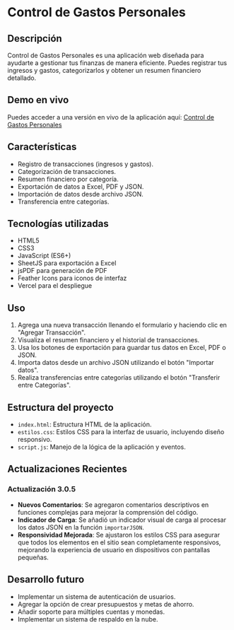 # Control de Gastos Personales

## Descripción
Control de Gastos Personales es una aplicación web diseñada para ayudarte a gestionar tus finanzas de manera eficiente. Puedes registrar tus ingresos y gastos, categorizarlos y obtener un resumen financiero detallado.

## Demo en vivo

Puedes acceder a una versión en vivo de la aplicación aquí: [Control de Gastos Personales](https://control-de-gastos-personales.vercel.app/)

## Características

- Registro de transacciones (ingresos y gastos).
- Categorización de transacciones.
- Resumen financiero por categoría.
- Exportación de datos a Excel, PDF y JSON.
- Importación de datos desde archivo JSON.
- Transferencia entre categorías.

## Tecnologías utilizadas

- HTML5
- CSS3
- JavaScript (ES6+)
- SheetJS para exportación a Excel
- jsPDF para generación de PDF
- Feather Icons para iconos de interfaz
- Vercel para el despliegue

## Uso
1. Agrega una nueva transacción llenando el formulario y haciendo clic en "Agregar Transacción".
2. Visualiza el resumen financiero y el historial de transacciones.
3. Usa los botones de exportación para guardar tus datos en Excel, PDF o JSON.
4. Importa datos desde un archivo JSON utilizando el botón "Importar datos".
5. Realiza transferencias entre categorías utilizando el botón "Transferir entre Categorías".

## Estructura del proyecto

- `index.html`: Estructura HTML de la aplicación.
- `estilos.css`: Estilos CSS para la interfaz de usuario, incluyendo diseño responsivo.
- `script.js`: Manejo de la lógica de la aplicación y eventos.

## Actualizaciones Recientes

### Actualización 3.0.5

- **Nuevos Comentarios**: Se agregaron comentarios descriptivos en funciones complejas para mejorar la comprensión del código.
- **Indicador de Carga**: Se añadió un indicador visual de carga al procesar los datos JSON en la función `importarJSON`.
- **Responsividad Mejorada**: Se ajustaron los estilos CSS para asegurar que todos los elementos en el sitio sean completamente responsivos, mejorando la experiencia de usuario en dispositivos con pantallas pequeñas.

## Desarrollo futuro

- Implementar un sistema de autenticación de usuarios.
- Agregar la opción de crear presupuestos y metas de ahorro.
- Añadir soporte para múltiples cuentas y monedas.
- Implementar un sistema de respaldo en la nube.
